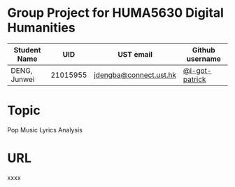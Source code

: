 # Group Project for HUMA5630 Digital Humanities

| Student Name | UID | UST email | Github username |
| ------------ | --- | --------- | --------------- |
| DENG, Junwei | 21015955 | jdengba@connect.ust.hk | [@i-got-patrick](https://github.com/i-got-patrick) |

# Topic
Pop Music Lyrics Analysis

# URL
xxxx
